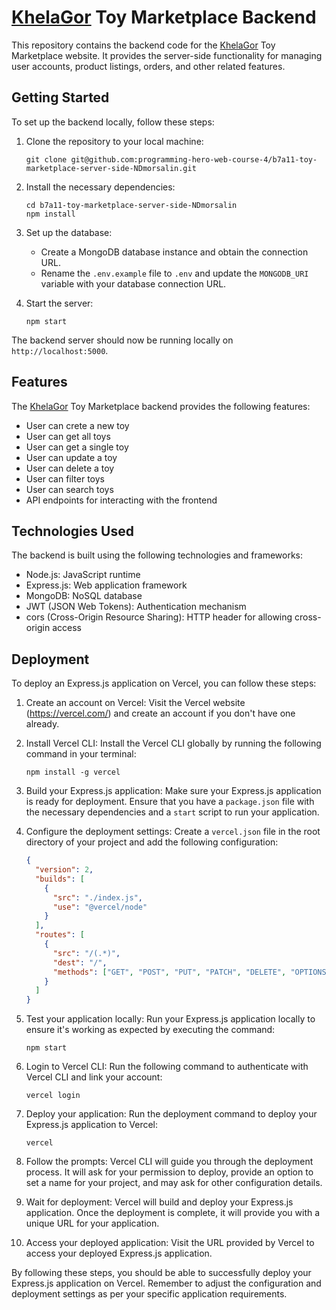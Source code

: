 # [KhelaGor](https://khelagor-1602a.web.app) Toy Marketplace Backend

This repository contains the backend code for the [KhelaGor](https://khelagor-1602a.web.app) Toy Marketplace website. It provides the server-side functionality for managing user accounts, product listings, orders, and other related features.

## Getting Started

To set up the backend locally, follow these steps:

1. Clone the repository to your local machine:

   ```
   git clone git@github.com:programming-hero-web-course-4/b7a11-toy-marketplace-server-side-NDmorsalin.git
   ```

2. Install the necessary dependencies:

   ```
   cd b7a11-toy-marketplace-server-side-NDmorsalin
   npm install
   ```

3. Set up the database:

   - Create a MongoDB database instance and obtain the connection URL.
   - Rename the `.env.example` file to `.env` and update the `MONGODB_URI` variable with your database connection URL.

4. Start the server:
   ```
   npm start
   ```

The backend server should now be running locally on `http://localhost:5000`.

## Features

The [KhelaGor](https://khelagor-1602a.web.app) Toy Marketplace backend provides the following features:

- User can crete a new toy
- User can get all toys
- User can get a single toy
- User can update a toy
- User can delete a toy
- User can filter toys
- User can search toys
- API endpoints for interacting with the frontend

## Technologies Used

The backend is built using the following technologies and frameworks:

- Node.js: JavaScript runtime
- Express.js: Web application framework
- MongoDB: NoSQL database
- JWT (JSON Web Tokens): Authentication mechanism
- cors (Cross-Origin Resource Sharing): HTTP header for allowing cross-origin access

## Deployment

To deploy an Express.js application on Vercel, you can follow these steps:

1. Create an account on Vercel: Visit the Vercel website (https://vercel.com/) and create an account if you don't have one already.

2. Install Vercel CLI: Install the Vercel CLI globally by running the following command in your terminal:

   ```
   npm install -g vercel
   ```

3. Build your Express.js application: Make sure your Express.js application is ready for deployment. Ensure that you have a `package.json` file with the necessary dependencies and a `start` script to run your application.

4. Configure the deployment settings: Create a `vercel.json` file in the root directory of your project and add the following configuration:

   ```json
   {
     "version": 2,
     "builds": [
       {
         "src": "./index.js",
         "use": "@vercel/node"
       }
     ],
     "routes": [
       {
         "src": "/(.*)",
         "dest": "/",
         "methods": ["GET", "POST", "PUT", "PATCH", "DELETE", "OPTIONS"]
       }
     ]
   }
   ```

5. Test your application locally: Run your Express.js application locally to ensure it's working as expected by executing the command:

   ```
   npm start
   ```

6. Login to Vercel CLI: Run the following command to authenticate with Vercel CLI and link your account:

   ```
   vercel login
   ```

7. Deploy your application: Run the deployment command to deploy your Express.js application to Vercel:

   ```
   vercel
   ```

8. Follow the prompts: Vercel CLI will guide you through the deployment process. It will ask for your permission to deploy, provide an option to set a name for your project, and may ask for other configuration details.

9. Wait for deployment: Vercel will build and deploy your Express.js application. Once the deployment is complete, it will provide you with a unique URL for your application.

10. Access your deployed application: Visit the URL provided by Vercel to access your deployed Express.js application.

By following these steps, you should be able to successfully deploy your Express.js application on Vercel. Remember to adjust the configuration and deployment settings as per your specific application requirements.
